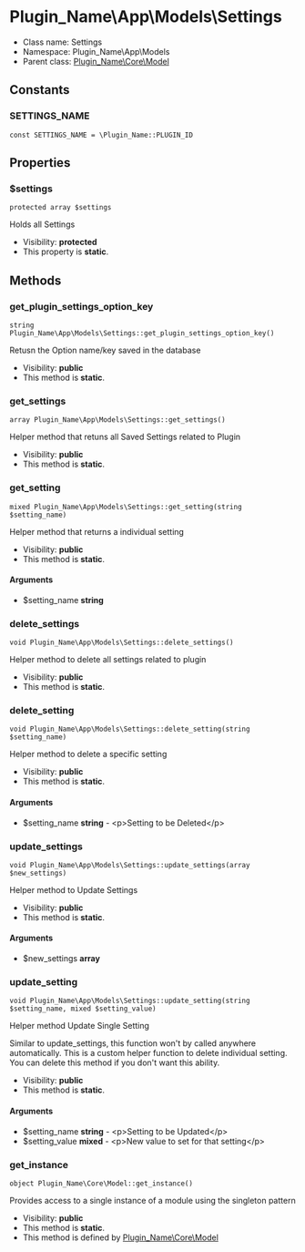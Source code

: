 Plugin_Name\App\Models\Settings
===============






* Class name: Settings
* Namespace: Plugin_Name\App\Models
* Parent class: [Plugin_Name\Core\Model](Plugin_Name-Core-Model.md)



Constants
----------


### SETTINGS_NAME

    const SETTINGS_NAME = \Plugin_Name::PLUGIN_ID





Properties
----------


### $settings

    protected array $settings

Holds all Settings



* Visibility: **protected**
* This property is **static**.


Methods
-------


### get_plugin_settings_option_key

    string Plugin_Name\App\Models\Settings::get_plugin_settings_option_key()

Retusn the Option name/key saved in the database



* Visibility: **public**
* This method is **static**.




### get_settings

    array Plugin_Name\App\Models\Settings::get_settings()

Helper method that retuns all Saved Settings related to Plugin



* Visibility: **public**
* This method is **static**.




### get_setting

    mixed Plugin_Name\App\Models\Settings::get_setting(string $setting_name)

Helper method that returns a individual setting



* Visibility: **public**
* This method is **static**.


#### Arguments
* $setting_name **string**



### delete_settings

    void Plugin_Name\App\Models\Settings::delete_settings()

Helper method to delete all settings related to plugin



* Visibility: **public**
* This method is **static**.




### delete_setting

    void Plugin_Name\App\Models\Settings::delete_setting(string $setting_name)

Helper method to delete a specific setting



* Visibility: **public**
* This method is **static**.


#### Arguments
* $setting_name **string** - &lt;p&gt;Setting to be Deleted&lt;/p&gt;



### update_settings

    void Plugin_Name\App\Models\Settings::update_settings(array $new_settings)

Helper method to Update Settings



* Visibility: **public**
* This method is **static**.


#### Arguments
* $new_settings **array**



### update_setting

    void Plugin_Name\App\Models\Settings::update_setting(string $setting_name, mixed $setting_value)

Helper method Update Single Setting

Similar to update_settings, this function won't by called anywhere automatically.
This is a custom helper function to delete individual setting. You can
delete this method if you don't want this ability.

* Visibility: **public**
* This method is **static**.


#### Arguments
* $setting_name **string** - &lt;p&gt;Setting to be Updated&lt;/p&gt;
* $setting_value **mixed** - &lt;p&gt;New value to set for that setting&lt;/p&gt;



### get_instance

    object Plugin_Name\Core\Model::get_instance()

Provides access to a single instance of a module using the singleton pattern



* Visibility: **public**
* This method is **static**.
* This method is defined by [Plugin_Name\Core\Model](Plugin_Name-Core-Model.md)



